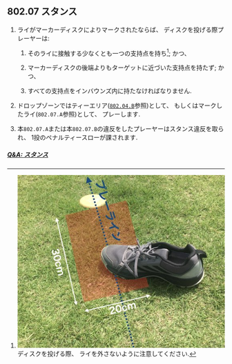 ## 802.07 スタンス

1. ライがマーカーディスクによりマークされたならば、
ディスクを投げる際プレーヤーは:

    1. そのライに接触する少なくとも一つの支持点を持ち[^80207.1]; かつ、

    1. マーカーディスクの後端よりもターゲットに近づいた支持点を持たず; かつ、

    1. すべての支持点をインバウンズ内に持たなければなりません.

1. ドロップゾーンではティーエリア([`802.04.B`](80204)参照)として、
もしくはマークしたライ(`802.07.A`参照)として、
プレーします.

1. 本`802.07.A`または本`802.07.B`の違反をしたプレーヤーはスタンス違反を取られ、
1投のペナルティースローが課されます.

##### [Q&A: スタンス](qa-sta)


[^80207.1]: ![ライ](assets/img/lie_stance.jpg)
ディスクを投げる際、
ライを外さないように注意してください.
